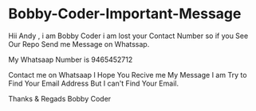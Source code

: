 # Bobby-Coder-Important-Message
Hii Andy , i am Bobby Coder i am lost your Contact Number so if you See Our Repo Send me Message on Whatssap.

My Whatsaap Number is 9465452712

Contact me on Whatsaap I Hope You Recive me My Message I am Try to Find Your Email Address But I can't Find Your Email.

Thanks & Regads 
Bobby Coder
